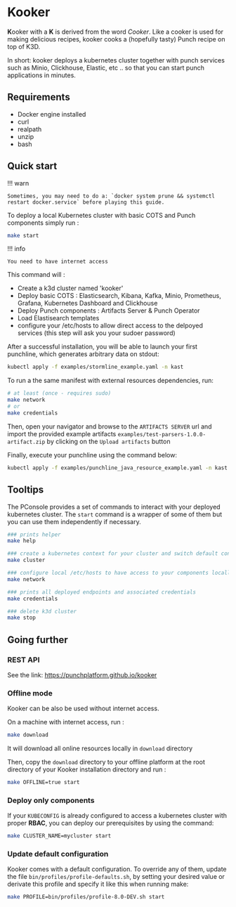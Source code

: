 # Kooker

**K**ooker with a **K** is derived from the word *Cooker*. Like a cooker is used for 
making delicious recipes, kooker cooks a (hopefully tasty) Punch recipe on top of K3D.

In short: kooker deploys a kubernetes cluster together with punch services such as Minio,
Clickhouse, Elastic, etc .. so that you can start punch applications in minutes.  

## Requirements

- Docker engine installed
- curl 
- realpath 
- unzip
- bash

## Quick start

!!! warn

    Sometimes, you may need to do a: `docker system prune && systemctl restart docker.service` before playing this guide.

To deploy a local Kubernetes cluster with basic COTS and Punch components simply run : 

```sh
make start
```

!!! info 

    You need to have internet access

This command will : 

- Create a k3d cluster named 'kooker'
- Deploy basic COTS : Elasticsearch, Kibana, Kafka, Minio, Prometheus, Grafana, Kubernetes Dashboard and Clickhouse
- Deploy Punch components : Artifacts Server & Punch Operator
- Load Elastisearch templates 
- configure your /etc/hosts to allow direct access to the delpoyed services (this step will ask you your sudoer password)

After a successful installation, you will be able to launch your first punchline, which generates arbitrary data on stdout:  

```sh
kubectl apply -f examples/stormline_example.yaml -n kast
```

To run a the same manifest with external resources dependencies, run: 

```sh
# at least (once - requires sudo)
make network
# or 
make credentials
```

Then, open your navigator and browse to the `ARTIFACTS SERVER` url and import the provided example artifacts `examples/test-parsers-1.0.0-artifact.zip` by clicking on the `Upload artifacts` button

Finally, execute your punchline using the command below: 

```sh
kubectl apply -f examples/punchline_java_resource_example.yaml -n kast
```

## Tooltips

The PConsole provides a set of commands to interact with your deployed kubernetes cluster. The `start` command is a wrapper of some of them but you can use them independently if necessary. 

```sh
### prints helper 
make help

### create a kubernetes context for your cluster and switch default context to the newly created one
make cluster 

### configure local /etc/hosts to have access to your components locally (requires sudo)
make network 

### prints all deployed endpoints and associated credentials
make credentials

### delete k3d cluster
make stop
```

## Going further

### REST API

See the link: https://punchplatform.github.io/kooker

### Offline mode

Kooker can be also be used without internet access. 

On a machine with internet access, run : 

```sh
make download 
```

It will download all online resources locally in `download` directory

Then, copy the `download` directory to your offline platform at the root directory of your Kooker installation directory and run : 

```sh
make OFFLINE=true start
```

### Deploy only components

If your `KUBECONFIG` is already configured to access a kubernetes cluster with proper **RBAC**, you can deploy our prerequisites by using the command:

```sh
make CLUSTER_NAME=mycluster start
```

### Update default configuration

Kooker comes with a default configuration.
To override any of them, update the file `bin/profiles/profile-defaults.sh`, by setting your desired value or derivate this profile and specify it like this when running make: 

```sh
make PROFILE=bin/profiles/profile-8.0-DEV.sh start
```
